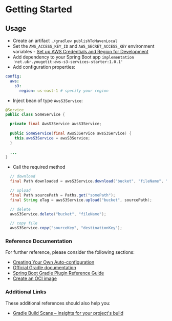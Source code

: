 # Getting Started

## Usage

* Create an artifact `./gradlew publishToMavenLocal`
* Set the `AWS_ACCESS_KEY_ID` and `AWS_SECRET_ACCESS_KEY` environment variables - [Set up AWS Credentials and Region for Development](https://docs.aws.amazon.com/sdk-for-java/v1/developer-guide/setup-credentials.html)
* Add dependency to your Spring Boot app `implementation 'net.ukr.yougetit:aws-s3-services-starter:1.0.1'`
* Add configuration properties:
```yaml
config:
  aws:
    s3:
      region: us-east-1 # specify your region
```
* Inject bean of type `AwsS3Service`:
```java
@Service
public class SomeService {

  private final AwsS3Service awsS3Service;
  
  public SomeService(final AwsS3Service awsS3Service) {
    this.awsS3Service = awsS3Service;
  }
  
  ...
}
```
* Call the required method
```java
  // download
  final Path downloaded = awsS3Service.download("bucket", "fileName", "destFolder");

  // upload
  final Path sourcePath = Paths.get("somePath");
  final String eTag = awsS3Service.upload("bucket", sourcePath);

  // delete
  awsS3Service.delete("bucket", "fileName");

  // copy file
  awsS3Service.copy("sourceKey", "destinationKey");
```

### Reference Documentation
For further reference, please consider the following sections:

* [Creating Your Own Auto-configuration](https://docs.spring.io/spring-boot/docs/current/reference/html/features.html#features.developing-auto-configuration)
* [Official Gradle documentation](https://docs.gradle.org)
* [Spring Boot Gradle Plugin Reference Guide](https://docs.spring.io/spring-boot/docs/3.0.1/gradle-plugin/reference/html/)
* [Create an OCI image](https://docs.spring.io/spring-boot/docs/3.0.1/gradle-plugin/reference/html/#build-image)

### Additional Links
These additional references should also help you:

* [Gradle Build Scans – insights for your project's build](https://scans.gradle.com#gradle)

